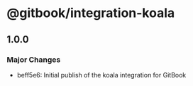 # @gitbook/integration-koala

## 1.0.0

### Major Changes

-   beff5e6: Initial publish of the koala integration for GitBook
